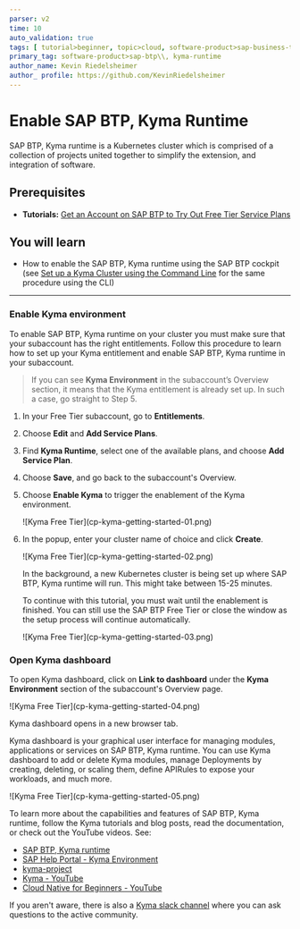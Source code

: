 ```yaml
---
parser: v2
time: 10
auto_validation: true
tags: [ tutorial>beginner, topic>cloud, software-product>sap-business-technology-platform]
primary_tag: software-product>sap-btp\\, kyma-runtime
author_name: Kevin Riedelsheimer
author_ profile: https://github.com/KevinRiedelsheimer
---
```


# Enable SAP BTP, Kyma Runtime
<!-- description --> SAP BTP, Kyma runtime is a Kubernetes cluster which is comprised of a collection of projects united together to simplify the extension, and integration of software.

## Prerequisites
 - **Tutorials:** [Get an Account on SAP BTP to Try Out Free Tier Service Plans](btp-free-tier-account)

## You will learn
  - How to enable the SAP BTP, Kyma runtime using the SAP BTP cockpit (see [Set up a Kyma Cluster using the Command Line](btp-cli-setup-kyma-cluster) for the same procedure using the CLI)

---

### Enable Kyma environment

To enable SAP BTP, Kyma runtime on your cluster you must make sure that your subaccount has the right entitlements. Follow this procedure to learn how to set up your Kyma entitlement and enable SAP BTP, Kyma runtime in your subaccount.

> If you can see **Kyma Environment** in the subaccount’s Overview section, it means that the Kyma entitlement is already set up. In such a case, go straight to Step 5.   

1. In your Free Tier subaccount, go to **Entitlements**.

2. Choose **Edit** and **Add Service Plans**.

3. Find **Kyma Runtime**, select one of the available plans, and choose **Add Service Plan**.
   
4. Choose **Save**, and go back to the subaccount's Overview.

5. Choose **Enable Kyma** to trigger the enablement of the Kyma environment.

    <!-- border -->![Kyma Free Tier](cp-kyma-getting-started-01.png)

6. In the popup, enter your cluster name of choice and click **Create**.

    <!-- border -->![Kyma Free Tier](cp-kyma-getting-started-02.png)

    In the background, a new Kubernetes cluster is being set up where SAP BTP, Kyma runtime will run. This might take between 15-25 minutes.

    To continue with this tutorial, you must wait until the enablement is finished. You can still use the SAP BTP Free Tier or close the window as the setup process will continue automatically.

    <!-- border -->![Kyma Free Tier](cp-kyma-getting-started-03.png)


### Open Kyma dashboard


To open Kyma dashboard, click on **Link to dashboard** under the **Kyma Environment** section of the subaccount's Overview page.

<!-- border -->![Kyma Free Tier](cp-kyma-getting-started-04.png)

Kyma dashboard opens in a new browser tab.

Kyma dashboard is your graphical user interface for managing modules, applications or services on SAP BTP, Kyma runtime. You can use Kyma dashboard to add or delete Kyma modules, manage Deployments by creating, deleting, or scaling them, define APIRules to expose your workloads, and much more.

<!-- border -->![Kyma Free Tier](cp-kyma-getting-started-05.png)

To learn more about the capabilities and features of SAP BTP, Kyma runtime, follow the Kyma tutorials and blog posts, read the documentation, or check out the YouTube videos. See:

- [SAP BTP, Kyma runtime](https://discovery-center.cloud.sap/serviceCatalog/kyma-runtime)
- [SAP Help Portal - Kyma Environment](https://help.sap.com/viewer/3504ec5ef16548778610c7e89cc0eac3/Cloud/en-US/468c2f3c3ca24c2c8497ef9f83154c44.html)
- [kyma-project](https://kyma-project.io/#/)
- [Kyma - YouTube](https://www.youtube.com/channel/UC8Q8bBtYe9gQN-dQ-_L8JvQ)
- [Cloud Native for Beginners - YouTube](https://youtube.com/playlist?list=PL6RpkC85SLQCwaJ54TAAHMvSl5wpVPrai)

If you aren't aware, there is also a [Kyma slack channel](https://kyma-community.slack.com/) where you can ask questions to the active community.

